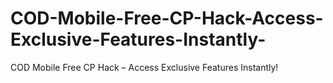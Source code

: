# COD-Mobile-Free-CP-Hack-Access-Exclusive-Features-Instantly-
COD Mobile Free CP Hack – Access Exclusive Features Instantly!
